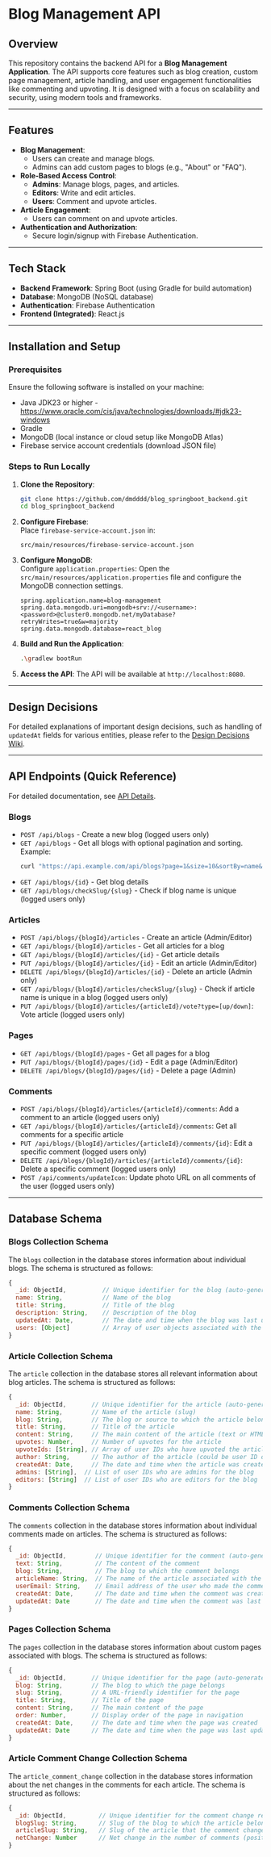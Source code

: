 # Blog Management API

## Overview
This repository contains the backend API for a **Blog Management Application**. The API supports core features such as blog creation, custom page management, article handling, and user engagement functionalities like commenting and upvoting. It is designed with a focus on scalability and security, using modern tools and frameworks.

---

## Features
- **Blog Management**:
  - Users can create and manage blogs.
  - Admins can add custom pages to blogs (e.g., "About" or "FAQ").
- **Role-Based Access Control**:
  - **Admins**: Manage blogs, pages, and articles.
  - **Editors**: Write and edit articles.
  - **Users**: Comment and upvote articles.
- **Article Engagement**:
  - Users can comment on and upvote articles.
- **Authentication and Authorization**:
  - Secure login/signup with Firebase Authentication.

---

## Tech Stack
- **Backend Framework**: Spring Boot (using Gradle for build automation)
- **Database**: MongoDB (NoSQL database)
- **Authentication**: Firebase Authentication
- **Frontend (Integrated)**: React.js

---

## Installation and Setup

### Prerequisites
Ensure the following software is installed on your machine:
- Java JDK23 or higher - https://www.oracle.com/cis/java/technologies/downloads/#jdk23-windows
- Gradle
- MongoDB (local instance or cloud setup like MongoDB Atlas)
- Firebase service account credentials (download JSON file)

### Steps to Run Locally
1. **Clone the Repository**:
   ```bash
   git clone https://github.com/dmdddd/blog_springboot_backend.git
   cd blog_springboot_backend
   ```
2. **Configure Firebase**:  
   Place `firebase-service-account.json` in:
   ```
   src/main/resources/firebase-service-account.json
   ```
3. **Configure MongoDB**:  
   Configure `application.properties`: Open the `src/main/resources/application.properties` file and configure the MongoDB connection settings.
   ```properties
   spring.application.name=blog-management
   spring.data.mongodb.uri=mongodb+srv://<username>:<password>@cluster0.mongodb.net/myDatabase?retryWrites=true&w=majority
   spring.data.mongodb.database=react_blog
   ```
4. **Build and Run the Application**:
   ```bash
   .\gradlew bootRun
   ```
5. **Access the API**:
   The API will be available at `http://localhost:8080`.
   
---

## Design Decisions

For detailed explanations of important design decisions, such as handling of `updatedAt` fields for various entities, please refer to the [Design Decisions Wiki](./docs/DesignDecisions.md).

---

## API Endpoints (Quick Reference)
For detailed documentation, see [API Details](./docs/API_DETAILS.md).

### Blogs
- `POST /api/blogs` - Create a new blog (logged users only)
- `GET /api/blogs` - Get all blogs with optional pagination and sorting.
  Example:  
  ```bash
  curl "https://api.example.com/api/blogs?page=1&size=10&sortBy=name&sortDir=asc"
  ```
- `GET /api/blogs/{id}` - Get blog details
- `GET /api/blogs/checkSlug/{slug}` - Check if blog name is unique (logged users only)
<!-- - `PUT /api/blogs/{id}` - Update a blog (Admin only) -->
<!-- - `DELETE /api/blogs/{id}` - Delete a blog (Admin only) -->

### Articles
- `POST /api/blogs/{blogId}/articles` - Create an article (Admin/Editor)
- `GET /api/blogs/{blogId}/articles` - Get all articles for a blog
- `GET /api/blogs/{blogId}/articles/{id}` - Get article details
- `PUT /api/blogs/{blogId}/articles/{id}` - Edit an article (Admin/Editor)
- `DELETE /api/blogs/{blogId}/articles/{id}` - Delete an article (Admin only)
- `GET /api/blogs/{blogId}/articles/checkSlug/{slug}` - Check if article name is unique in a blog (logged users only)
- `PUT /api/blogs/{blogId}/articles/{articleId}/vote?type=[up/down]`: Vote article (logged users only)

### Pages
- `GET /api/blogs/{blogId}/pages` - Get all pages for a blog
- `PUT /api/blogs/{blogId}/pages/{id}` - Edit a page (Admin/Editor)
- `DELETE /api/blogs/{blogId}/pages/{id}` - Delete a page (Admin)

### Comments
- `POST /api/blogs/{blogId}/articles/{articleId}/comments`: Add a comment to an article (logged users only)
- `GET /api/blogs/{blogId}/articles/{articleId}/comments`: Get all comments for a specific article
- `PUT /api/blogs/{blogId}/articles/{articleId}/comments/{id}`: Edit a specific comment (logged users only)
- `DELETE /api/blogs/{blogId}/articles/{articleId}/comments/{id}`: Delete a specific comment (logged users only)
- `POST /api/comments/updateIcon`: Update photo URL on all comments of the user (logged users only)

---

## Database Schema
### Blogs Collection Schema
The `blogs` collection in the database stores information about individual blogs. The schema is structured as follows:
```javascript
{
  _id: ObjectId,          // Unique identifier for the blog (auto-generated)
  name: String,           // Name of the blog
  title: String,          // Title of the blog
  description: String,    // Description of the blog
  updatedAt: Date,        // The date and time when the blog was last updated
  users: [Object]         // Array of user objects associated with the blog
}
```

### Article Collection Schema
The `article` collection in the database stores all relevant information about blog articles. The schema is structured as follows:
```javascript
{
  _id: ObjectId,       // Unique identifier for the article (auto-generated)
  name: String,        // Name of the article (slug)
  blog: String,        // The blog or source to which the article belongs (slug)
  title: String,       // Title of the article
  content: String,     // The main content of the article (text or HTML)
  upvotes: Number,     // Number of upvotes for the article
  upvoteIds: [String], // Array of user IDs who have upvoted the article
  author: String,      // The author of the article (could be user ID or name)
  createdAt: Date,     // The date and time when the article was created
  admins: [String],  // List of user IDs who are admins for the blog
  editors: [String]  // List of user IDs who are editors for the blog
}
```

### Comments Collection Schema
The `comments` collection in the database stores information about individual comments made on articles. The schema is structured as follows:
```javascript
{
  _id: ObjectId,        // Unique identifier for the comment (auto-generated)
  text: String,         // The content of the comment
  blog: String,         // The blog to which the comment belongs
  articleName: String,  // The name of the article associated with the comment
  userEmail: String,    // Email address of the user who made the comment
  createdAt: Date,      // The date and time when the comment was created
  updatedAt: Date       // The date and time when the comment was last updated
}
```

### Pages Collection Schema
The `pages` collection in the database stores information about custom pages associated with blogs. The schema is structured as follows:
```javascript
{
  _id: ObjectId,       // Unique identifier for the page (auto-generated)
  blog: String,        // The blog to which the page belongs
  slug: String,        // A URL-friendly identifier for the page
  title: String,       // Title of the page
  content: String,     // The main content of the page
  order: Number,       // Display order of the page in navigation
  createdAt: Date,     // The date and time when the page was created
  updatedAt: Date      // The date and time when the page was last updated
}
```

### Article Comment Change Collection Schema
The `article_comment_change` collection in the database stores information about the net changes in the comments for each article. The schema is structured as follows:
```javascript
{
  _id: ObjectId,         // Unique identifier for the comment change record (auto-generated)
  blogSlug: String,      // Slug of the blog to which the article belongs
  articleSlug: String,   // Slug of the article that the comment change relates to
  netChange: Number      // Net change in the number of comments (positive for new comments, negative for deleted comments)
}
```